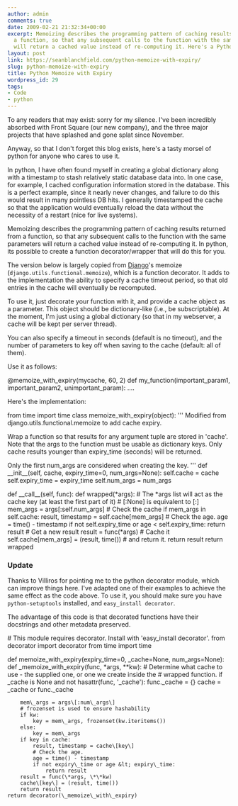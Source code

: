 ```yaml
---
author: admin
comments: true
date: 2009-02-21 21:32:34+00:00
excerpt: Memoizing describes the programming pattern of caching results returned from
  a function, so that any subsequent calls to the function with the same parameters
  will return a cached value instead of re-computing it. Here's a Python implementation.
layout: post
link: https://seanblanchfield.com/python-memoize-with-expiry/
slug: python-memoize-with-expiry
title: Python Memoize with Expiry
wordpress_id: 29
tags:
- Code
- python
---
```


To any readers that may exist: sorry for my silence. I've been incredibly absorbed with Front Square (our new company), and the three major projects that have splashed and gone splat since November.
<!-- more -->
Anyway, so that I don't forget this blog exists, here's a tasty morsel of python for anyone who cares to use it.

In python, I have often found myself in creating a global dictionary along with a timestamp to stash relatively static database data into. In one case, for example, I cached configuration information stored in the database. This is a perfect example, since it nearly never changes, and failure to do this would result in many pointless DB hits. I generally timestamped the cache so that the application would eventually reload the data without the necessity of a restart (nice for live systems).

Memoizing describes the programming pattern of caching results returned from a function, so that any subsequent calls to the function with the same parameters will return a cached value instead of re-computing it. In python, its possible to create a function decorator/wrapper that will do this for you.

The version below is largely copied from [Django](http://www.djangoproject.com/)'s memoize (`django.utils.functional.memoize`), which is a function decorator. It adds to the implementation the ability to specify a cache timeout period, so that old entries in the cache will eventually be recomputed.

To use it, just decorate your function with it, and provide a cache object as a parameter. This object should be dictionary-like (i.e., be subscriptable). At the moment, I'm just using a global dictionary (so that in my webserver, a cache will be kept per server thread).

You can also specify a timeout in seconds (default is no timeout), and the number of parameters to key off when saving to the cache (default: all of them).

Use it as follows:

@memoize\_with\_expiry(mycache, 60, 2)
def my\_function(important\_param1, important\_param2, unimportant\_param):
  ....

Here's the implementation:

from time import time
class memoize\_with\_expiry(object):
   '''
   Modified from django.utils.functional.memoize to add cache expiry.

   Wrap a function so that results for any argument tuple are stored in
   'cache'. Note that the args to the function must be usable as dictionary
   keys. Only cache results younger than expiry\_time (seconds) will be returned.

   Only the first num\_args are considered when creating the key.
   '''
   def \_\_init\_\_(self, cache, expiry\_time=0, num\_args=None):
       self.cache = cache
       self.expiry\_time = expiry\_time
       self.num\_args = num\_args

   def \_\_call\_\_(self, func):
       def wrapped(\*args):
           # The \*args list will act as the cache key (at least the first part of it)
           # \[:None\] is equivalent to \[:\]
           mem\_args = args\[:self.num\_args\]
           # Check the cache
           if mem\_args in self.cache:
               result, timestamp = self.cache\[mem\_args\]
               # Check the age.
               age = time() - timestamp
               if not self.expiry\_time or age &lt; self.expiry\_time:
                   return result
           # Get a new result
           result = func(\*args)
           # Cache it
           self.cache\[mem\_args\] = (result, time())
           # and return it.
           return result
       return wrapped

### Update

Thanks to Villiros for pointing me to the python decorator module, which can improve things here. I've adapted one of their examples to achieve the same effect as the code above. To use it, you should make sure you have `python-setuptools` installed, and `easy_install decorator`.

The advantage of this code is that decorated functions have their docstrings and other metadata preserved.

\# This module requires decorator. Install with 'easy\_install decorator'.
from decorator import decorator
from time import time

def memoize\_with\_expiry(expiry\_time=0, \_cache=None, num\_args=None):
    def \_memoize\_with\_expiry(func, \*args, \*\*kw):
        # Determine what cache to use - the supplied one, or one we create inside the
        # wrapped function.
        if \_cache is None and not hasattr(func, '\_cache'):
            func.\_cache = {}
        cache = \_cache or func.\_cache
        
        mem\_args = args\[:num\_args\]
        # frozenset is used to ensure hashability
        if kw: 
            key = mem\_args, frozenset(kw.iteritems())
        else:
            key = mem\_args
        if key in cache:
            result, timestamp = cache\[key\]
            # Check the age.
            age = time() - timestamp
            if not expiry\_time or age &lt; expiry\_time:
                return result
        result = func(\*args, \*\*kw)
        cache\[key\] = (result, time())
        return result
    return decorator(\_memoize\_with\_expiry)